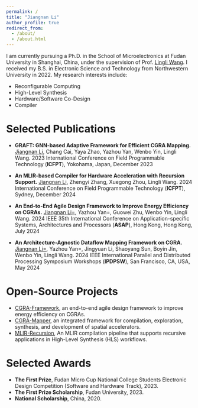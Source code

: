 ```yaml
---
permalink: /
title: "Jiangnan Li"
author_profile: true
redirect_from: 
  - /about/
  - /about.html
---
```


I am currently pursuing a Ph.D. in the School of Microelectronics at Fudan University in Shanghai, China, under the supervision of Prof.  [Lingli Wang](https://sme.fudan.edu.cn/60/3c/c31133a352316/page.htm).  I received my B.S. in Electronic Science and Technology from Northwestern University in 2022. My research interests include:
- Reconfigurable Computing
- High-Level Synthesis
- Hardware/Software Co-Design
- Compiler

Selected Publications
======
- **GRAFT: GNN-based Adaptive Framework for Efficient CGRA Mapping.** <u>Jiangnan Li</u>,  Chang Cai, Yaya Zhao, Yazhou Yan, Wenbo Yin, Lingli Wang. 2023 International Conference on Field Programmable Technology (**ICFPT**), Yokohama, Japan, December 2023

- **An MLIR-based Compiler for Hardware Acceleration with Recursion Support.** <u>Jiangnan Li</u>,  Zhengyi Zhang, Xuegong Zhou, Lingli Wang. 2024 International Conference on Field Programmable Technology (**ICFPT**), Sydney, December 2024

- **An End-to-End Agile Design Framework to Improve Energy Efficiency on CGRAs.** <u>Jiangnan Li=</u>,  Yazhou Yan=, Guowei Zhu, Wenbo Yin, Lingli Wang. 2024 IEEE 35th International Conference on Application-specific Systems, Architectures and Processors  (**ASAP**), Hong Kong, Hong Kong, July 2024

- **An Architecture-Agnostic Dataflow Mapping Framework on CGRA.** <u>Jiangnan Li=</u>,  Yazhou Yan=, Jingyuan Li, Shaoyang Sun, Boyin Jin, Wenbo Yin, Lingli Wang. 2024 IEEE International Parallel and Distributed Processing Symposium Workshops (**IPDPSW**), San Francisco, CA, USA, May 2024

Open-Source Projects
======
- [CGRA-Framework](https://github.com/jiangnan7/CGRA), an end-to-end agile design framework to improve energy efficiency on CGRAs.
- [CGRA-Mapper](https://github.com/jiangnan7/cgra_mapping), an integrated framework for compilation, exploration, synthesis, and development of spatial accelerators.
- [MLIR-Recursion](https://github.com/jiangnan7/MLIR-Recursion), An MLIR compilation pipeline that supports recursive applications in High-Level Synthesis (HLS) workflows.

Selected Awards
======
- **The First Prize**, Fudan Micro Cup National College Students Electronic Design Competition (Software and Hardware Track),  2023.
- **The First Prize Scholarship**,  Fudan University, 2023.
- **National Scholarship**, China, 2020.

